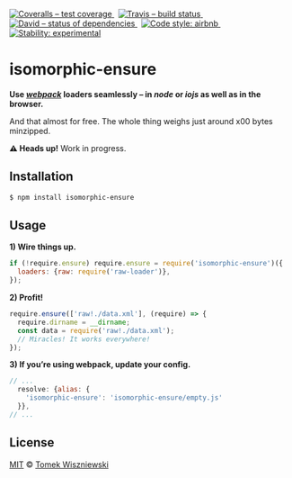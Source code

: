 [![Coveralls – test coverage
](https://img.shields.io/coveralls/tomekwi/isomorphic-ensure.svg?style=flat-square)
](https://coveralls.io/r/tomekwi/isomorphic-ensure)
 [![Travis – build status
](https://img.shields.io/travis/tomekwi/isomorphic-ensure/master.svg?style=flat-square)
](https://travis-ci.org/tomekwi/isomorphic-ensure)
 [![David – status of dependencies
](https://img.shields.io/david/tomekwi/isomorphic-ensure.svg?style=flat-square)
](https://david-dm.org/tomekwi/isomorphic-ensure)
 [![Code style: airbnb
](https://img.shields.io/badge/code%20style-airbnb-blue.svg?style=flat-square)
](https://github.com/airbnb/javascript)
 [![Stability: experimental
](https://img.shields.io/badge/stability-experimental-red.svg?style=flat-square)
](https://nodejs.org/api/documentation.html#documentation_stability_index)




isomorphic-ensure
=================

**Use *[webpack][]* loaders seamlessly – in *node* or *iojs* as well as in the browser.**

And that almost for free. The whole thing weighs just around x00 bytes minzipped.

[webpack]:  https://github.com/webpack/webpack  "webpack/webpack"

**⚠ Heads up!** Work in progress.




Installation
------------

```sh
$ npm install isomorphic-ensure
```




Usage
-----

**1) Wire things up.**

```js
if (!require.ensure) require.ensure = require('isomorphic-ensure')({
  loaders: {raw: require('raw-loader')},
});
```


**2) Profit!**

```js
require.ensure(['raw!./data.xml'], (require) => {
  require.dirname = __dirname;
  const data = require('raw!./data.xml');
  // Miracles! It works everywhere!
});
```


**3) If you’re using webpack, update your config.**

```js
// ...
  resolve: {alias: {
    'isomorphic-ensure': 'isomorphic-ensure/empty.js'
  }},
// ...
```




License
-------

[MIT][] © [Tomek Wiszniewski][]

[MIT]: ./License.md
[Tomek Wiszniewski]: https://github.com/tomekwi

